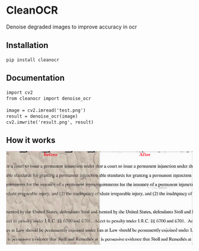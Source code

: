 # CleanOCR
Denoise degraded images to improve accuracy in ocr

## Installation
```
pip install cleanocr
```

## Documentation
```
import cv2
from cleanocr import denoise_ocr

image = cv2.imread('test.png')
result = denoise_ocr(image)
cv2.imwrite('result.png', result)
```

## How it works
![example](example/cleanocr.png)

